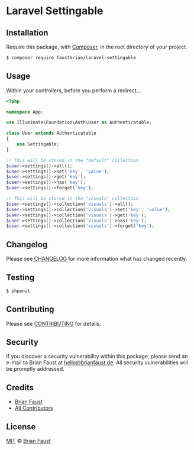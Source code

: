 # Laravel Settingable

## Installation

Require this package, with [Composer](https://getcomposer.org/), in the root directory of your project.

``` bash
$ composer require faustbrian/laravel-settingable
```

## Usage

Within your controllers, before you perform a redirect...

``` php
<?php

namespace App;

use Illuminate\Foundation\Auth\User as Authenticatable;

class User extends Authenticatable
{
    use Settingable;
}
```

```php
// This will be stored in the "default" collection
$user->settings()->all();
$user->settings()->set('key', 'value');
$user->settings()->get('key');
$user->settings()->has('key');
$user->settings()->forget('key');

// This will be stored in the "visuals" collection
$user->settings()->collection('visuals')->all();
$user->settings()->collection('visuals')->set('key', 'value');
$user->settings()->collection('visuals')->get('key');
$user->settings()->collection('visuals')->has('key');
$user->settings()->collection('visuals')->forget('key');
```

## Changelog

Please see [CHANGELOG](CHANGELOG.md) for more information what has changed recently.

## Testing

``` bash
$ phpunit
```

## Contributing

Please see [CONTRIBUTING](CONTRIBUTING.md) for details.

## Security

If you discover a security vulnerability within this package, please send an e-mail to Brian Faust at hello@brianfaust.de. All security vulnerabilities will be promptly addressed.

## Credits

- [Brian Faust](https://github.com/faustbrian)
- [All Contributors](../../contributors)

## License

[MIT](LICENSE) © [Brian Faust](https://brianfaust.de)
